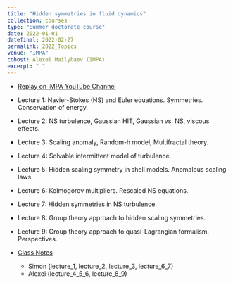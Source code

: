 ```yaml
---
title: "Hidden symmetries in fluid dynamics"
collection: courses
type: "Summer doctorate course"
date: 2022-01-01
datefinal: 2022-02-27
permalink: 2022_Topics
venue: "IMPA"
cohost: Alexei Mailybaev (IMPA)
excerpt: " "
---
```


- [Replay on IMPA YouTube Channel](https://www.youtube.com/playlist?list=PLo4jXE-LdDTQvCiCQ_KeJWeiiHzfxesSH)

- Lecture 1: Navier-Stokes (NS) and Euler equations. Symmetries. Conservation of energy.

- Lecture 2: NS turbulence, Gaussian HIT, Gaussian vs. NS, viscous effects.

- Lecture 3: Scaling  anomaly, Random-h model, Multifractal theory.

- Lecture 4: Solvable intermittent model of turbulence.

- Lecture 5: Hidden scaling symmetry in shell models. Anomalous scaling laws.

- Lecture 6: Kolmogorov multipliers. Rescaled NS equations.

- Lecture 7: Hidden symmetries in NS turbulence.

- Lecture 8: Group theory approach to hidden scaling symmetries.

- Lecture 9: Group theory approach to quasi-Lagrangian formalism. Perspectives.

- [Class Notes]({{site.baseurl}}/files/course_2021/section1.zip)
    -  Simon (lecture_1, lecture_2, lecture_3, lecture_6_7) 
    -  Alexei (lecture_4_5_6, lecture_8_9)

